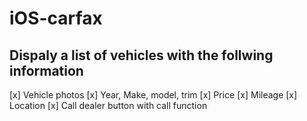 # iOS-carfax

## Dispaly a list of vehicles with the follwing information
[x] Vehicle photos
[x] Year, Make, model, trim
[x] Price
[x] Mileage
[x] Location
[x] Call dealer button with call function
